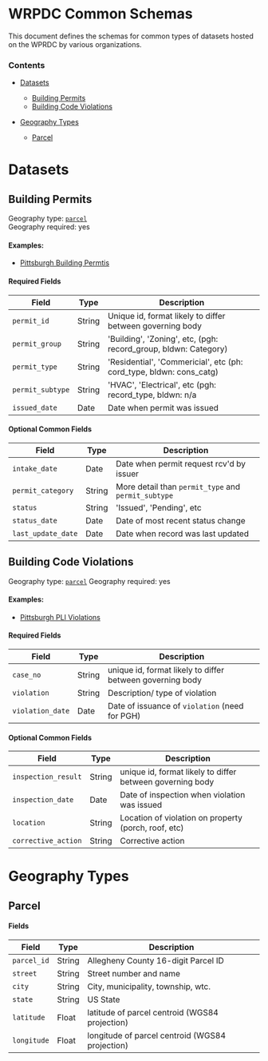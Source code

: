 # WRPDC Common Schemas

This document defines the schemas for common types of datasets hosted on the WPRDC by various organizations.

### Contents
* [Datasets](#datasets)
  * [Building Permits](#building-permits)  
  * [Building Code Violations](#building-code-violations)

* [Geography Types](#geography-types)
  * [Parcel](#parcel)

# Datasets

## Building Permits
Geography type: [`parcel`](#parcel)  
Geography required: yes

#### Examples:
* [Pittsburgh Building Permtis](https://data.wprdc.org/dataset/city-of-pittsburgh-building-permits/resource/95d69895-e58d-44de-a370-fec6ad2b332e)

#### Required Fields
| Field 			| Type 		| Description																	|
|-------------------|-----------|-----------------------------------------------------------------------|
| `permit_id`      	| String	| Unique id, format likely to differ between governing body	  			|
| `permit_group`   	| String	| 'Building', 'Zoning', etc, (pgh: record_group, bldwn: Category)		|
| `permit_type`    	| String	| 'Residential', 'Commericial', etc (ph: cord_type, bldwn: cons_catg) 	|
| `permit_subtype` 	| String	| 'HVAC', 'Electrical', etc (pgh: record_type, bldwn: n/a 				|
| `issued_date`		| Date  	| Date when permit was issued											|


#### Optional Common Fields
| Field 			| Type 		| Description																	|
|-------------------|-----------|-----------------------------------------------------------------------|
| `intake_date`    	| Date		| Date when permit request rcv'd by issuer								|
| `permit_category`	| String	| More detail than `permit_type` and `permit_subtype`					|
| `status` 		   	| String	| 'Issued', 'Pending', etc											  	|
| `status_date`		| Date		| Date of most recent status change						 				|
| `last_update_date`| Date  	| Date when record was last updated										|


## Building Code Violations
Geography type:  [`parcel`](#parcel)
Geography required: yes

#### Examples:
* [Pittsburgh PLI Violations](https://data.wprdc.org/dataset/pittsburgh-pli-violations-report/resource/4e5374be-1a88-47f7-afee-6a79317019b4)

#### Required Fields
| Field 			| Type 		| Description																	|
|-------------------|-----------|-----------------------------------------------------------------------|
| `case_no`      	| String	| unique id, format likely to differ between governing body	  			|
| `violation`    	| String	| Description/ type of violation										|
| `violation_date` 	| Date  	| Date of issuance of `violation` (need for PGH)						|



#### Optional Common Fields
| Field 				| Type 		| Description																	|
|-----------------------|-----------|-----------------------------------------------------------------------|
| `inspection_result`   | String	| unique id, format likely to differ between governing body	  			|
| `inspection_date`    	| Date		| Date of inspection when violation was issued							|
| `location` 			| String  	| Location of violation on property (porch, roof, etc)					|
| `corrective_action` 	| String  	| Corrective action 													|


# Geography Types

## Parcel

#### Fields
| Field 		| Type 		| Description																	|
|---------------|-----------|-----------------------------------------------------------------------|
| `parcel_id`   | String	| Allegheny County 16-digit Parcel ID 									|
| `street`    	| String	| Street number and name												|
| `city` 		| String  	| City, municipality, township, wtc.									|
| `state` 		| String  	| US State 																|
| `latitude` 	| Float  	| latitude of parcel centroid (WGS84 projection)						|
| `longitude` 	| Float  	| longitude of parcel centroid (WGS84 projection)						|
